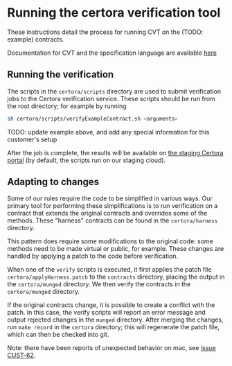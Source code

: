 # Running the certora verification tool

These instructions detail the process for running CVT on the (TODO: example) contracts.

Documentation for CVT and the specification language are available
[here](https://certora.atlassian.net/wiki/spaces/CPD/overview)

## Running the verification

The scripts in the `certora/scripts` directory are used to submit verification
jobs to the Certora verification service. These scripts should be run from the
root directory; for example by running

```sh
sh certora/scripts/verifyExampleContract.sh <arguments>
```

TODO: update example above, and add any special information for this customer's
setup

After the job is complete, the results will be available on
[the staging Certora portal](https://vaas-stg.certora.com/) (by default, the
scripts run on our staging cloud).

## Adapting to changes

Some of our rules require the code to be simplified in various ways. Our
primary tool for performing these simplifications is to run verification on a
contract that extends the original contracts and overrides some of the methods.
These "harness" contracts can be found in the `certora/harness` directory.

This pattern does require some modifications to the original code: some methods
need to be made virtual or public, for example. These changes are handled by
applying a patch to the code before verification.

When one of the `verify` scripts is executed, it first applies the patch file
`certora/applyHarness.patch` to the `contracts` directory, placing the output
in the `certora/munged` directory. We then verify the contracts in the
`certora/munged` directory.

If the original contracts change, it is possible to create a conflict with the
patch. In this case, the verify scripts will report an error message and output
rejected changes in the `munged` directory. After merging the changes, run
`make record` in the `certora` directory; this will regenerate the patch file,
which can then be checked into git.

Note: there have been reports of unexpected behavior on mac, see
[issue CUST-62](https://certora.atlassian.net/browse/CUST-62?atlOrigin=eyJpIjoiZWI1MGFjNGZkZGE0NGFlNjkwYjUwYjY2NmE4ZmQ1OTIiLCJwIjoiaiJ9).


